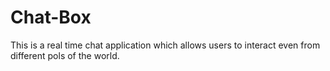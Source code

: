 # Chat-Box
This is a real time chat application which allows users to interact even from different pols of the world.
